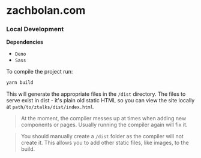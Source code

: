 # zachbolan.com

### Local Development

**Dependencies**

- `Deno`
- `Sass`

To compile the project run:

```bash
yarn build
```

This will generate the appropriate files in the `/dist` directory. The files to serve exist in dist - it's plain old static HTML so you can view the site locally at `path/to/ztalks/dist/index.html`.

> At the moment, the compiler messes up at times when adding new components or pages. Usually running the compiler again will fix it.

> You should manually create a `/dist` folder as the compiler will not create it. This allows you to add other static files, like images, to the build.